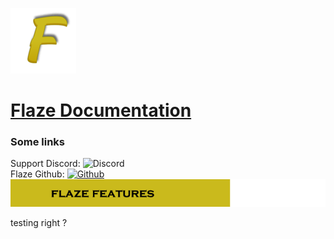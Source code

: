 ![Flaze](images/logo.png)
# [Flaze Documentation](https://github.com/furiozia/Flaze/wiki)  

### Some links
Support Discord: ![Discord](https://discordapp.com/api/guilds/813024193968734239/widget.png)  
Flaze Github: [![Github](https://img.shields.io/badge/Github-Flaze-orange?style=flat-square)](https://github.com/FlazeBot)
‏‏‎ ‎    
![Flaze Features](images/flaze_features.png)  

testing right ?
